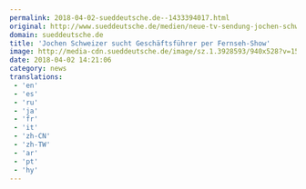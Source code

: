 ```yaml
---
permalink: 2018-04-02-sueddeutsche.de--1433394017.html
original: http://www.sueddeutsche.de/medien/neue-tv-sendung-jochen-schweizer-sucht-geschaeftsfuehrer-per-fernseh-show-1.3928082
domain: sueddeutsche.de
title: 'Jochen Schweizer sucht Geschäftsführer per Fernseh-Show'
image: http://media-cdn.sueddeutsche.de/image/sz.1.3928593/940x528?v=1522675309
date: 2018-04-02 14:21:06
category: news
translations: 
 - 'en'
 - 'es'
 - 'ru'
 - 'ja'
 - 'fr'
 - 'it'
 - 'zh-CN'
 - 'zh-TW'
 - 'ar'
 - 'pt'
 - 'hy'
---
```


